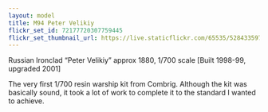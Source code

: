 ```yaml
---
layout: model
title: M94 Peter Velikiy
flickr_set_id: 72177720307759445
flickr_set_thumbnail_url: https://live.staticflickr.com/65535/52843359757_fa2851b361_m.jpg
---
```


Russian Ironclad “Peter Velikiy” approx 1880, 1/700 scale 
[Built 1998-99, upgraded 2001]

The very first 1/700 resin warship kit from Combrig. Although the kit was basically sound, it took a lot of work to complete it to the standard I wanted to achieve.


